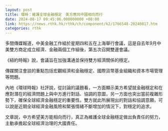 ```yaml
---
layout: post
title: 環時：維護全球金融穩定　美方應同中國相向而行
date: 2024-08-17 09:45:06.000000000 +08:00
link: https://news.rthk.hk/rthk/ch/component/k2/1766548-20240817.htm
categories: rthk
---
```


多間傳媒報道，中美金融工作組於星期四和五在上海舉行會議，這是自去年9月中美雙方商定成立經濟、金融兩個工作組後，第五次召開雙邊會議。

《紐約時報》說，會議旨在加強溝通並保持雙方經濟關係的穩定。

傳媒關注會談的重點包括宏觀經濟和金融穩定、國際貨幣基金組織和資本市場管理等問題。

內地《環球時報》社評說，從討論的議題看，一方面顯示美方希望就金融穩定和在應對潛在的經濟問題上與中方進行對話、協調的意圖，另一方面也突出當前複雜形勢下，確保全球經濟金融穩定的重要性。雙方就此所展現出的對話和協調意願，可以說是近期全球經濟金融風險和緊張情緒不斷增加的情況下，對穩定的追求。

文章說，中方希望美方能相向而行，真正為維護全球金融穩定做出負責任的努力，主動承擔起全球經濟治理的大國責任。

